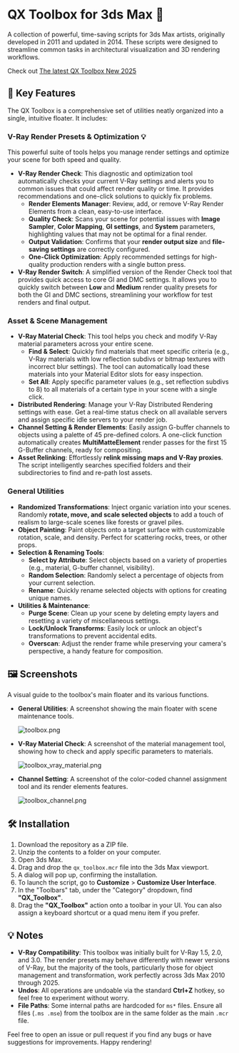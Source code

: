 # QX Toolbox for 3ds Max 🎨

A collection of powerful, time-saving scripts for 3ds Max artists, originally developed in 2011 and updated in 2014. These scripts were designed to streamline common tasks in architectural visualization and 3D rendering workflows.

Check out [The latest QX Toolbox New 2025](https://github.com/thexqin/3ds-max-toolbox-new)

## 🚀 Key Features

The QX Toolbox is a comprehensive set of utilities neatly organized into a single, intuitive floater. It includes:

### V-Ray Render Presets & Optimization 💡

This powerful suite of tools helps you manage render settings and optimize your scene for both speed and quality.

* **V-Ray Render Check**: This diagnostic and optimization tool automatically checks your current V-Ray settings and alerts you to common issues that could affect render quality or time. It provides recommendations and one-click solutions to quickly fix problems.
    * **Render Elements Manager**: Review, add, or remove V-Ray Render Elements from a clean, easy-to-use interface.
    * **Quality Check**: Scans your scene for potential issues with **Image Sampler**, **Color Mapping**, **GI settings**, and **System** parameters, highlighting values that may not be optimal for a final render.
    * **Output Validation**: Confirms that your **render output size** and **file-saving settings** are correctly configured.
    * **One-Click Optimization**: Apply recommended settings for high-quality production renders with a single button press.
* **V-Ray Render Switch**: A simplified version of the Render Check tool that provides quick access to core GI and DMC settings. It allows you to quickly switch between **Low** and **Medium** render quality presets for both the GI and DMC sections, streamlining your workflow for test renders and final output.

### Asset & Scene Management

* **V-Ray Material Check**: This tool helps you check and modify V-Ray material parameters across your entire scene.
    * **Find & Select**: Quickly find materials that meet specific criteria (e.g., V-Ray materials with low reflection subdivs or bitmap textures with incorrect blur settings). The tool can automatically load these materials into your Material Editor slots for easy inspection.
    * **Set All**: Apply specific parameter values (e.g., set reflection subdivs to 8) to all materials of a certain type in your scene with a single click.
* **Distributed Rendering**: Manage your V-Ray Distributed Rendering settings with ease. Get a real-time status check on all available servers and assign specific idle servers to your render job.
* **Channel Setting & Render Elements**: Easily assign G-buffer channels to objects using a palette of 45 pre-defined colors. A one-click function automatically creates **MultiMatteElement** render passes for the first 15 G-Buffer channels, ready for compositing.
* **Asset Relinking**: Effortlessly **relink missing maps and V-Ray proxies**. The script intelligently searches specified folders and their subdirectories to find and re-path lost assets.

### General Utilities

* **Randomized Transformations**: Inject organic variation into your scenes. Randomly **rotate, move, and scale selected objects** to add a touch of realism to large-scale scenes like forests or gravel piles.
* **Object Painting**: Paint objects onto a target surface with customizable rotation, scale, and density. Perfect for scattering rocks, trees, or other props.
* **Selection & Renaming Tools**:
    * **Select by Attribute**: Select objects based on a variety of properties (e.g., material, G-buffer channel, visibility).
    * **Random Selection**: Randomly select a percentage of objects from your current selection.
    * **Rename**: Quickly rename selected objects with options for creating unique names.
* **Utilities & Maintenance**:
    * **Purge Scene**: Clean up your scene by deleting empty layers and resetting a variety of miscellaneous settings.
    * **Lock/Unlock Transforms**: Easily lock or unlock an object's transformations to prevent accidental edits.
    * **Overscan**: Adjust the render frame while preserving your camera's perspective, a handy feature for composition.

## 🖼️ Screenshots

A visual guide to the toolbox's main floater and its various functions.

* **General Utilities**: A screenshot showing the main floater with scene maintenance tools.

  ![toolbox.png](toolbox.png)
  
* **V-Ray Material Check**: A screenshot of the material management tool, showing how to check and apply specific parameters to materials.

  ![toolbox_vray_material.png](toolbox_vray_material.png)
  
* **Channel Setting**: A screenshot of the color-coded channel assignment tool and its render elements features.

  ![toolbox_channel.png](toolbox_channel.png)

## 🛠️ Installation

1.  Download the repository as a ZIP file.
2.  Unzip the contents to a folder on your computer.
3.  Open 3ds Max.
4.  Drag and drop the `qx_toolbox.mcr` file into the 3ds Max viewport.
5.  A dialog will pop up, confirming the installation.
6.  To launch the script, go to **Customize** > **Customize User Interface**.
7.  In the "Toolbars" tab, under the "Category" dropdown, find **"QX_Toolbox"**.
8.  Drag the **"QX_Toolbox"** action onto a toolbar in your UI. You can also assign a keyboard shortcut or a quad menu item if you prefer.

## 💡 Notes

* **V-Ray Compatibility**: This toolbox was initially built for V-Ray 1.5, 2.0, and 3.0. The render presets may behave differently with newer versions of V-Ray, but the majority of the tools, particularly those for object management and transformation, work perfectly across 3ds Max 2010 through 2025.
* **Undos**: All operations are undoable via the standard **Ctrl+Z** hotkey, so feel free to experiment without worry.
* **File Paths**: Some internal paths are hardcoded for `ms*` files. Ensure all files (`.ms .mse`) from the toolbox are in the same folder as the main `.mcr` file.

Feel free to open an issue or pull request if you find any bugs or have suggestions for improvements. Happy rendering!
